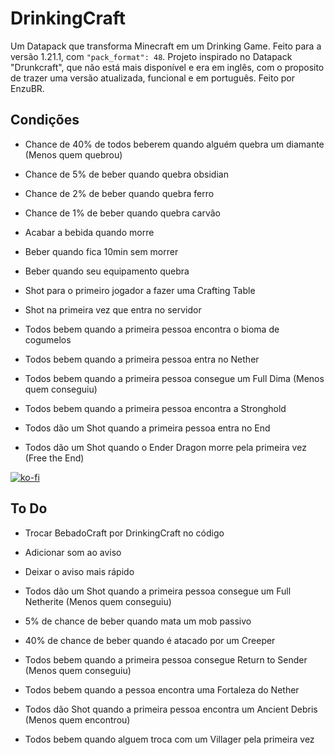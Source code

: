 # DrinkingCraft
Um Datapack que transforma Minecraft em um Drinking Game. Feito para a versão 1.21.1, com ```"pack_format": 48```. Projeto inspirado no Datapack "Drunkcraft", que não está mais disponível e era em inglês, com o proposito de trazer uma versão atualizada, funcional e em português. Feito por EnzuBR.

## Condições
- Chance de 40% de todos beberem quando alguém quebra um diamante (Menos quem quebrou)

- Chance de 5% de beber quando quebra obsidian

- Chance de 2% de beber quando quebra ferro

- Chance de 1% de beber quando quebra carvão

- Acabar a bebida quando morre

- Beber quando fica 10min sem morrer

- Beber quando seu equipamento quebra

- Shot para o primeiro jogador a fazer uma Crafting Table

- Shot na primeira vez que entra no servidor

- Todos bebem quando a primeira pessoa encontra o bioma de cogumelos

- Todos bebem quando a primeira pessoa entra no Nether

- Todos bebem quando a primeira pessoa consegue um Full Dima (Menos quem conseguiu)

- Todos bebem quando a primeira pessoa encontra a Stronghold

- Todos dão um Shot quando a primeira pessoa entra no End

- Todos dão um Shot quando o Ender Dragon morre pela primeira vez (Free the End)

[![ko-fi](https://ko-fi.com/img/githubbutton_sm.svg)](https://ko-fi.com/I2I0149EW0)

## To Do

- Trocar BebadoCraft por DrinkingCraft no código

- Adicionar som ao aviso

- Deixar o aviso mais rápido

- Todos dão um Shot quando a primeira pessoa consegue um Full Netherite (Menos quem conseguiu)

- 5% de chance de beber quando mata um mob passivo

- 40% de chance de beber quando é atacado por um Creeper

- Todos bebem quando a primeira pessoa consegue Return to Sender (Menos quem conseguiu)

- Todos bebem quando a pessoa encontra uma Fortaleza do Nether

- Todos dão Shot quando a primeira pessoa encontra um Ancient Debris (Menos quem encontrou)

- Todos bebem quando alguem troca com um Villager pela primeira vez